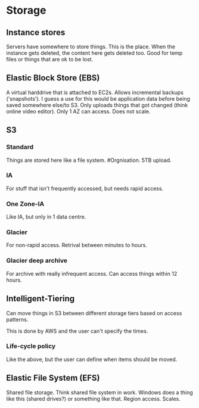 # Storage

## Instance stores

Servers have somewhere to store things. This is the place. When the instance gets deleted, the content here gets deleted too. Good for temp files or things that are ok to be lost.

## Elastic Block Store (EBS)

A virtual harddrive that is attached to EC2s. Allows incremental backups ('snapshots'). I guess a use for this would be application data before being saved somewhere else/to S3. Only uploads things that got changed (think online video editor). Only 1 AZ can access. Does not scale.

## S3

### Standard

Things are stored here like a file system. #Orgnisation. 5TB upload.

### IA

For stuff that isn't frequently accessed, but needs rapid access.

### One Zone-IA

Like IA, but only in 1 data centre.

### Glacier

For non-rapid access. Retrival between minutes to hours.

### Glacier deep archive

For archive with really infrequent access. Can access things within 12 hours.

## Intelligent-Tiering

Can move things in S3 between different storage tiers based on access patterns.

This is done by AWS and the user can't specify the times.

### Life-cycle policy

Like the above, but the user can define when items should be moved.

## Elastic File System (EFS)

Shared file storage. Think shared file system in work. Windows does a thing like this (shared drives?) or something like that. Region access. Scales.

